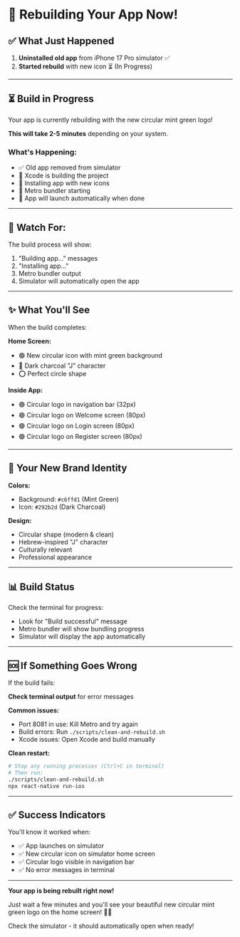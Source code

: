 # 🚀 Rebuilding Your App Now!

## ✅ What Just Happened

1. **Uninstalled old app** from iPhone 17 Pro simulator ✅
2. **Started rebuild** with new icon ⏳ (In Progress)

---

## ⏳ Build in Progress

Your app is currently rebuilding with the new circular mint green logo!

**This will take 2-5 minutes** depending on your system.

### What's Happening:

- ✅ Old app removed from simulator
- 🔄 Xcode is building the project
- 🔄 Installing app with new icons
- 🔄 Metro bundler starting
- 🎯 App will launch automatically when done

---

## 👀 Watch For:

The build process will show:

1. "Building app..." messages
2. "Installing app..."
3. Metro bundler output
4. Simulator will automatically open the app

---

## ✨ What You'll See

When the build completes:

**Home Screen:**

- 🟢 New circular icon with mint green background
- 🎨 Dark charcoal "J" character
- ⭕ Perfect circle shape

**Inside App:**

- 🟢 Circular logo in navigation bar (32px)
- 🟢 Circular logo on Welcome screen (80px)
- 🟢 Circular logo on Login screen (80px)
- 🟢 Circular logo on Register screen (80px)

---

## 🎯 Your New Brand Identity

**Colors:**

- Background: `#c6ffd1` (Mint Green)
- Icon: `#292b2d` (Dark Charcoal)

**Design:**

- Circular shape (modern & clean)
- Hebrew-inspired "J" character
- Culturally relevant
- Professional appearance

---

## 📊 Build Status

Check the terminal for progress:

- Look for "Build successful" message
- Metro bundler will show bundling progress
- Simulator will display the app automatically

---

## 🆘 If Something Goes Wrong

If the build fails:

**Check terminal output** for error messages

**Common issues:**

- Port 8081 in use: Kill Metro and try again
- Build errors: Run `./scripts/clean-and-rebuild.sh`
- Xcode issues: Open Xcode and build manually

**Clean restart:**

```bash
# Stop any running processes (Ctrl+C in terminal)
# Then run:
./scripts/clean-and-rebuild.sh
npx react-native run-ios
```

---

## ✅ Success Indicators

You'll know it worked when:

- ✅ App launches on simulator
- ✅ New circular icon on simulator home screen
- ✅ Circular logo visible in navigation bar
- ✅ No error messages in terminal

---

**Your app is being rebuilt right now!**

Just wait a few minutes and you'll see your beautiful new circular mint green logo on the home screen! 🎨✨

Check the simulator - it should automatically open when ready!
